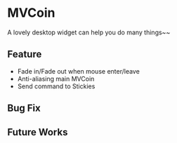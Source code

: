 # MVCoin
A lovely desktop widget can help you do many things~~

## Feature
- Fade in/Fade out when mouse enter/leave
- Anti-aliasing main MVCoin
- Send command to Stickies

## Bug Fix

## Future Works

